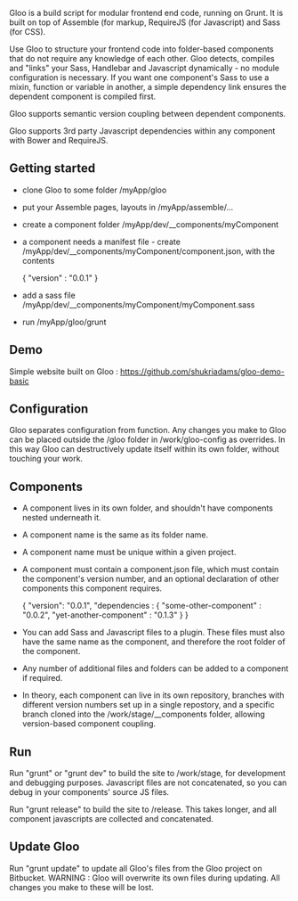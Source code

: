 Gloo is a build script for modular frontend end code, running on Grunt. It is built on top of Assemble (for markup, RequireJS (for Javascript) and Sass (for CSS).


Use Gloo to structure your frontend code into folder-based components that do not require any knowledge of each other.
Gloo detects, compiles and "links" your Sass, Handlebar and Javascript dynamically - no module configuration is
necessary. If you want one component's Sass to use a mixin, function or variable in another,
a simple dependency link ensures the dependent component is compiled first.

Gloo supports semantic version coupling between dependent components.

Gloo supports 3rd party Javascript dependencies within any component with Bower and RequireJS.

**Getting started**
-------------------
- clone Gloo to some folder /myApp/gloo
- put your Assemble pages, layouts in /myApp/assemble/...
- create a component folder /myApp/dev/__components/myComponent
- a component needs a manifest file - create /myApp/dev/__components/myComponent/component.json, with the contents

  { "version" : "0.0.1" }

- add a sass file /myApp/dev/__components/myComponent/myComponent.sass
- run /myApp/gloo/grunt

**Demo**
--------
Simple website built on Gloo : https://github.com/shukriadams/gloo-demo-basic


**Configuration**
-----------------
Gloo separates configuration from function. Any changes you make to Gloo can be placed outside the /gloo folder in /work/gloo-config as overrides.
In this way Gloo can destructively update itself within its own folder, without touching your work.


**Components**
--------------
- A component lives in its own folder, and shouldn't have components nested underneath it.
- A component name is the same as its folder name.
- A component name must be unique within a given project.
- A component must contain a component.json file, which must contain the component's version number, and an optional declaration of other components
this component requires.

    {
        "version": "0.0.1",
        "dependencies : {
            "some-other-component" : "0.0.2",
            "yet-another-component" : "0.1.3"
        }
    }

- You can add Sass and Javascript files to a plugin. These files must also have the same name as the component, and therefore the root folder of the component.
- Any number of additional files and folders can be added to a component if required.
- In theory, each component can live in its own repository, branches with different version numbers set up in a single repostory, and a specific branch cloned
into the /work/stage/__components folder, allowing version-based component coupling.


**Run**
----------------
Run "grunt" or "grunt dev" to build the site to /work/stage, for development and debugging purposes. Javascript files are not concatenated, so you can debug in your
components' source JS files.

Run "grunt release" to build the site to /release. This takes longer, and all component javascripts are collected and concatenated.


**Update Gloo**
---------------
Run "grunt update" to update all Gloo's files from the Gloo project on Bitbucket.
WARNING : Gloo will overwrite its own files during updating. All changes you make to these will be lost.

